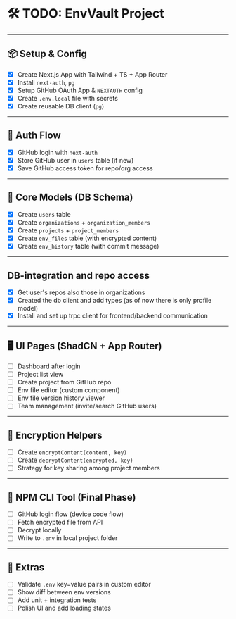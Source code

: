# 🛠️ TODO: EnvVault Project

---

## 📦 Setup & Config

- [x] Create Next.js App with Tailwind + TS + App Router
- [x] Install `next-auth`, `pg`
- [x] Setup GitHub OAuth App & `NEXTAUTH` config
- [x] Create `.env.local` file with secrets
- [x] Create reusable DB client (`pg`)

---

## 🔐 Auth Flow

- [x] GitHub login with `next-auth`
- [x] Store GitHub user in `users` table (if new)
- [x] Save GitHub access token for repo/org access

---

## 🧩 Core Models (DB Schema)

- [x] Create `users` table
- [x] Create `organizations` + `organization_members`
- [x] Create `projects` + `project_members`
- [x] Create `env_files` table (with encrypted content)
- [x] Create `env_history` table (with commit message)

---

## DB-integration and repo access

- [x] Get user's repos also those in organizations
- [x] Created the db client and add types (as of now there is only profile model)
- [x] Install and set up trpc client for frontend/backend communication

---

## 🖥️ UI Pages (ShadCN + App Router)

- [ ] Dashboard after login
- [ ] Project list view
- [ ] Create project from GitHub repo
- [ ] Env file editor (custom component)
- [ ] Env file version history viewer
- [ ] Team management (invite/search GitHub users)

---

## 🔐 Encryption Helpers

- [ ] Create `encryptContent(content, key)`
- [ ] Create `decryptContent(encrypted, key)`
- [ ] Strategy for key sharing among project members

---

## 🧪 NPM CLI Tool (Final Phase)

- [ ] GitHub login flow (device code flow)
- [ ] Fetch encrypted file from API
- [ ] Decrypt locally
- [ ] Write to `.env` in local project folder

---

## 🧹 Extras

- [ ] Validate `.env` key=value pairs in custom editor
- [ ] Show diff between env versions
- [ ] Add unit + integration tests
- [ ] Polish UI and add loading states
